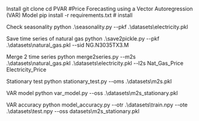 Install
git clone 
cd PVAR #Price Forecasting using a Vector Autoregression (VAR) Model
pip install -r requirements.txt  # install

Check seasonality
python .\seasonality.py --pkf .\datasets\electricity.pkl

Save time series of natural gas
python .\save2pickle.py --pkf .\datasets\natural_gas.pkl --sid NG.N3035TX3.M

Merge 2 time series
python merge2series.py --m2s .\datasets\natural_gas.pkl .\datasets\electricity.pkl --l2s Nat_Gas_Price Electricity_Price

Stationary test
python stationary_test.py --oms .\datasets\m2s.pkl

VAR model
python var_model.py --oss .\datasets\m2s_stationary.pkl

VAR accuracy
python model_accuracy.py --otr .\datasets\train.npy  --ote .\datasets\test.npy --oss datasets\m2s_stationary.pkl